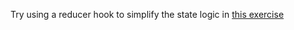 Try using a reducer hook to simplify the state logic in
[this exercise](https://replit.com/@Yedhin/Using-Reducers#src/App.jsx)
